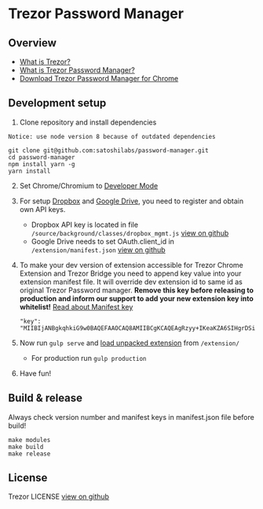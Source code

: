  
<!--***Trezor Password Manager will be deprecated by the end of June 2023.*** -->

<!--***Please migrate all your data elsewhere.*** -->

# Trezor Password Manager


## Overview


- [What is Trezor?](https://trezor.io/)
- [What is Trezor Password Manager?](https://trezor.io/passwords/)
- [Download Trezor Password Manager for Chrome](https://chrome.google.com/webstore/detail/trezor-password-manager/imloifkgjagghnncjkhggdhalmcnfklk)

## Development setup

1. Clone repository and install dependencies

`Notice: use node version 8 because of outdated dependencies`
   ```
   git clone git@github.com:satoshilabs/password-manager.git
   cd password-manager
   npm install yarn -g
   yarn install
   ```

2. Set Chrome/Chromium to [Developer Mode](https://developer.chrome.com/extensions/getstarted#unpacked)

3. For setup [Dropbox](https://www.dropbox.com/developers/apps/create)
and [Google Drive](https://console.developers.google.com/apis/),
you need to register and obtain own API keys.
   * Dropbox API key is located in file `/source/background/classes/dropbox_mgmt.js`
[view on github](https://github.com/satoshilabs/password-manager/blob/master/source/background/classes/dropbox_mgmt.js#L11)
   * Google Drive needs to set OAuth.client_id in `/extension/manifest.json` [view on github](https://github.com/satoshilabs/password-manager/blob/master/extension/manifest.json#L49)

4. To make your dev version of extension accessible for Trezor Chrome Extension and Trezor Bridge
   you need to append key value into your extension manifest file. It will override dev extension id to same id as original Trezor Password manager.
   **Remove this key before releasing to production and inform our support to add your new extension key into whitelist!**
   [Read about Manifest key](https://developer.chrome.com/apps/manifest/key)

   ```
   "key": "MIIBIjANBgkqhkiG9w0BAQEFAAOCAQ8AMIIBCgKCAQEAgRzyy+IKeaKZA6SIHgrDSinXRNcNq1tT/WeyX1K6gTnVc8KFRVHu5CLf0xN0eCfuz7JKy7U+XfNBzO2i0pkamma6kFMEpvX73WU3Lvmc+g6jg/VSZc9OOgCocT6I8FX92ad1Mj6qcDjVyCkpE2FPotUkuH0PwqQNzSQjPor+KhNPnOQIf5IqLvFEr7P4hUTgyiTUsOX6ROxk61EvP1Fi+Qllscgkm961q+/puw+9Z0Gr4eNIgfAK7DpYj0UJQsdlBP59PQqbW91mwPrKTr3FHmaHGOk+odLCOgchN8MmXgLpqoar1Rxo/AXs5BdnyCprlVHvtXRYbLlthQVzxYylNwIDAQAB",
   ```

5. Now run `gulp serve` and [load unpacked extension](https://developer.chrome.com/extensions/getstarted#unpacked) from `/extension/`

   - For production run `gulp production`

6. Have fun!


## Build & release

Always check version number and manifest keys in manifest.json file before build!

   ```
   make modules
   make build
   make release
   ```



## License

Trezor LICENSE [view on github](https://github.com/satoshilabs/password-manager/blob/master/LICENSE.md)
